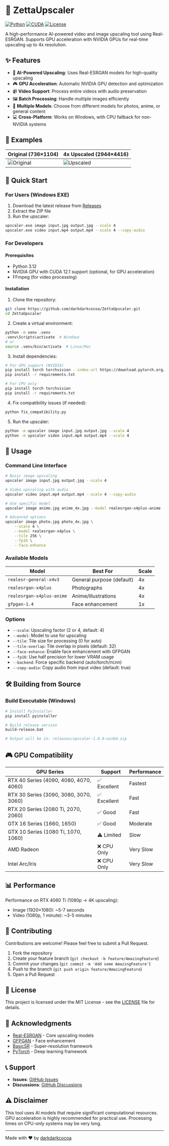 # 🚀 ZettaUpscaler

[![Python](https://img.shields.io/badge/python-3.12-blue.svg)](https://www.python.org/)
[![CUDA](https://img.shields.io/badge/CUDA-12.1-green.svg)](https://developer.nvidia.com/cuda-toolkit)
[![License](https://img.shields.io/badge/license-MIT-blue.svg)](LICENSE)

A high-performance AI-powered video and image upscaling tool using Real-ESRGAN. Supports GPU acceleration with NVIDIA GPUs for real-time upscaling up to 4x resolution.

## ✨ Features

- 🎨 **AI-Powered Upscaling**: Uses Real-ESRGAN models for high-quality upscaling
- 🎮 **GPU Acceleration**: Automatic NVIDIA GPU detection and optimization
- 📹 **Video Support**: Process entire videos with audio preservation
- 🖼️ **Batch Processing**: Handle multiple images efficiently
- 🔧 **Multiple Models**: Choose from different models for photos, anime, or general content
- 💻 **Cross-Platform**: Works on Windows, with CPU fallback for non-NVIDIA systems

## 📸 Examples

| Original (736×1104) | 4x Upscaled (2944×4416) |
|---------------------|-------------------------|
| ![Original](docs/original.jpg) | ![Upscaled](docs/upscaled.jpg) |

## 🚀 Quick Start

### For Users (Windows EXE)

1. Download the latest release from [Releases](https://github.com/darkdarkcocoa/ZettaUpscaler/releases)
2. Extract the ZIP file
3. Run the upscaler:
```bash
upscaler.exe image input.jpg output.jpg --scale 4
upscaler.exe video input.mp4 output.mp4 --scale 4 --copy-audio
```

### For Developers

#### Prerequisites
- Python 3.12
- NVIDIA GPU with CUDA 12.1 support (optional, for GPU acceleration)
- FFmpeg (for video processing)

#### Installation

1. Clone the repository:
```bash
git clone https://github.com/darkdarkcocoa/ZettaUpscaler.git
cd ZettaUpscaler
```

2. Create a virtual environment:
```bash
python -m venv .venv
.venv\Scripts\activate  # Windows
# or
source .venv/bin/activate  # Linux/Mac
```

3. Install dependencies:
```bash
# For GPU support (NVIDIA)
pip install torch torchvision --index-url https://download.pytorch.org/whl/cu121
pip install -r requirements.txt

# For CPU only
pip install torch torchvision
pip install -r requirements.txt
```

4. Fix compatibility issues (if needed):
```bash
python fix_compatibility.py
```

5. Run the upscaler:
```bash
python -m upscaler image input.jpg output.jpg --scale 4
python -m upscaler video input.mp4 output.mp4 --scale 4
```

## 📖 Usage

### Command Line Interface

```bash
# Basic image upscaling
upscaler image input.jpg output.jpg --scale 4

# Video upscaling with audio
upscaler video input.mp4 output.mp4 --scale 4 --copy-audio

# Use specific model
upscaler image anime.jpg anime_4x.jpg --model realesrgan-x4plus-anime

# Advanced options
upscaler image photo.jpg photo_4x.jpg \
    --scale 4 \
    --model realesrgan-x4plus \
    --tile 256 \
    --fp16 \
    --face-enhance
```

### Available Models

| Model | Best For | Scale |
|-------|----------|-------|
| `realesr-general-x4v3` | General purpose (default) | 4x |
| `realesrgan-x4plus` | Photographs | 4x |
| `realesrgan-x4plus-anime` | Anime/illustrations | 4x |
| `gfpgan-1.4` | Face enhancement | 1x |

### Options

- `--scale`: Upscaling factor (2 or 4, default: 4)
- `--model`: Model to use for upscaling
- `--tile`: Tile size for processing (0 for auto)
- `--tile-overlap`: Tile overlap in pixels (default: 32)
- `--face-enhance`: Enable face enhancement with GFPGAN
- `--fp16`: Use half precision for lower VRAM usage
- `--backend`: Force specific backend (auto/torch/ncnn)
- `--copy-audio`: Copy audio from input video (default: true)

## 🛠️ Building from Source

### Build Executable (Windows)

```bash
# Install PyInstaller
pip install pyinstaller

# Build release version
build-release.bat

# Output will be in: releases/upscaler-1.0.0-win64.zip
```

## 🎮 GPU Compatibility

| GPU Series | Support | Performance |
|------------|---------|-------------|
| RTX 40 Series (4090, 4080, 4070, 4060) | ✅ Excellent | Fastest |
| RTX 30 Series (3090, 3080, 3070, 3060) | ✅ Excellent | Fast |
| RTX 20 Series (2080 Ti, 2070, 2060) | ✅ Good | Fast |
| GTX 16 Series (1660, 1650) | ✅ Good | Moderate |
| GTX 10 Series (1080 Ti, 1070, 1060) | ⚠️ Limited | Slow |
| AMD Radeon | ❌ CPU Only | Very Slow |
| Intel Arc/Iris | ❌ CPU Only | Very Slow |

## 📊 Performance

Performance on RTX 4060 Ti (1080p → 4K upscaling):
- Image (1920×1080): ~5-7 seconds
- Video (1080p, 1 minute): ~3-5 minutes

## 🤝 Contributing

Contributions are welcome! Please feel free to submit a Pull Request.

1. Fork the repository
2. Create your feature branch (`git checkout -b feature/AmazingFeature`)
3. Commit your changes (`git commit -m 'Add some AmazingFeature'`)
4. Push to the branch (`git push origin feature/AmazingFeature`)
5. Open a Pull Request

## 📄 License

This project is licensed under the MIT License - see the [LICENSE](LICENSE) file for details.

## 🙏 Acknowledgments

- [Real-ESRGAN](https://github.com/xinntao/Real-ESRGAN) - Core upscaling models
- [GFPGAN](https://github.com/TencentARC/GFPGAN) - Face enhancement
- [BasicSR](https://github.com/XPixelGroup/BasicSR) - Super-resolution framework
- [PyTorch](https://pytorch.org/) - Deep learning framework

## 📞 Support

- **Issues**: [GitHub Issues](https://github.com/darkdarkcocoa/ZettaUpscaler/issues)
- **Discussions**: [GitHub Discussions](https://github.com/darkdarkcocoa/ZettaUpscaler/discussions)

## ⚠️ Disclaimer

This tool uses AI models that require significant computational resources. GPU acceleration is highly recommended for practical use. Processing times on CPU-only systems may be very long.

---

Made with ❤️ by [darkdarkcocoa](https://github.com/darkdarkcocoa)